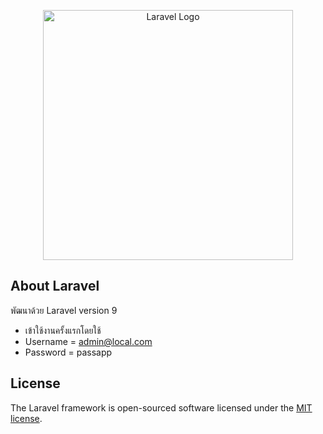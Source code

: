 <p align="center"><a href="https://laravel.com" target="_blank"><img src="https://raw.githubusercontent.com/laravel/art/master/logo-lockup/5%20SVG/2%20CMYK/1%20Full%20Color/laravel-logolockup-cmyk-red.svg" width="400" alt="Laravel Logo"></a></p>

## About Laravel

พัฒนาด้วย Laravel version 9
- เข้าใช้งานครั้งแรกโดยใช้
- Username = admin@local.com
- Password = passapp

## License

The Laravel framework is open-sourced software licensed under the [MIT license](https://opensource.org/licenses/MIT).
